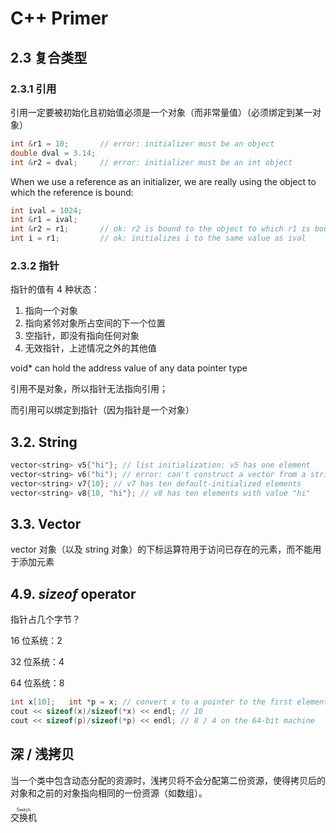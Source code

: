 # C++ Primer
## 2.3 复合类型
### 2.3.1 引用
引用一定要被初始化且初始值必须是一个对象（而非常量值）（必须绑定到某一对象）
```cpp
int &r1 = 10;       // error: initializer must be an object
double dval = 3.14;
int &r2 = dval;     // error: initializer must be an int object
```
When we use a reference as an initializer, we are really using the object to which the reference is bound:
```cpp
int ival = 1024;
int &r1 = ival;
int &r2 = r1;       // ok: r2 is bound to the object to which r1 is bound, i.e., to ival
int i = r1;         // ok: initializes i to the same value as ival
```
### 2.3.2 指针
指针的值有 4 种状态：
1. 指向一个对象
2. 指向紧邻对象所占空间的下一个位置
3. 空指针，即没有指向任何对象
4. 无效指针，上述情况之外的其他值

void* can hold the address value of any data pointer type

引用不是对象，所以指针无法指向引用；

而引用可以绑定到指针（因为指针是一个对象）

## 3.2. String
```cpp
vector<string> v5{"hi"}; // list initialization: v5 has one element
vector<string> v6("hi"); // error: can't construct a vector from a string literal
vector<string> v7{10}; // v7 has ten default-initialized elements
vector<string> v8{10, "hi"}; // v8 has ten elements with value "hi"
```

## 3.3. Vector
vector 对象（以及 string 对象）的下标运算符用于访问已存在的元素，而不能用于添加元素

## 4.9. *sizeof* operator
指针占几个字节？

16 位系统：2

32 位系统：4

64 位系统：8

```cpp
int x[10];   int *p = x; // convert x to a pointer to the first element
cout << sizeof(x)/sizeof(*x) << endl; // 10
cout << sizeof(p)/sizeof(*p) << endl; // 8 / 4 on the 64-bit machine 
```


## 深 / 浅拷贝
当一个类中包含动态分配的资源时，浅拷贝将不会分配第二份资源，使得拷贝后的对象和之前的对象指向相同的一份资源（如数组）。

<ruby>交换机<rt>Switch</rt></ruby>

